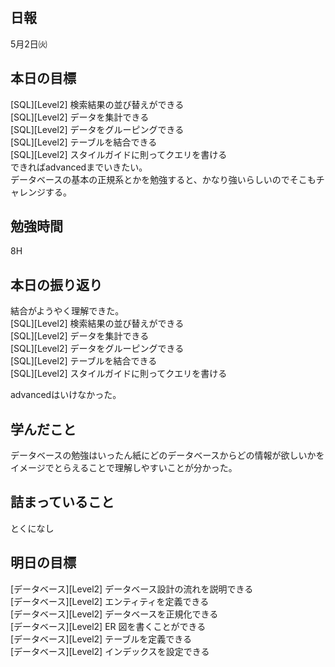 ## 日報
5月2日㈫

## 本日の目標
[SQL][Level2] 検索結果の並び替えができる  
[SQL][Level2] データを集計できる  
[SQL][Level2] データをグルーピングできる  
[SQL][Level2] テーブルを結合できる  
[SQL][Level2] スタイルガイドに則ってクエリを書ける  
できればadvancedまでいきたい。  
データベースの基本の正規系とかを勉強すると、かなり強いらしいのでそこもチャレンジする。  

## 勉強時間
8H

## 本日の振り返り
結合がようやく理解できた。  
[SQL][Level2] 検索結果の並び替えができる  
[SQL][Level2] データを集計できる  
[SQL][Level2] データをグルーピングできる  
[SQL][Level2] テーブルを結合できる  
[SQL][Level2] スタイルガイドに則ってクエリを書ける  

advancedはいけなかった。  

## 学んだこと
データベースの勉強はいったん紙にどのデータベースからどの情報が欲しいかをイメージでとらえることで理解しやすいことが分かった。

## 詰まっていること
とくになし

## 明日の目標
[データベース][Level2] データベース設計の流れを説明できる  
[データベース][Level2] エンティティを定義できる  
[データベース][Level2] データベースを正規化できる  
[データベース][Level2] ER 図を書くことができる  
[データベース][Level2] テーブルを定義できる  
[データベース][Level2] インデックスを設定できる  

